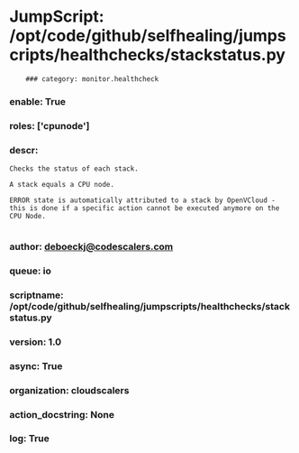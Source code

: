 
# JumpScript: /opt/code/github/selfhealing/jumpscripts/healthchecks/stackstatus.py
        ### category: monitor.healthcheck
### enable: True
### roles: ['cpunode']
### descr: 
```
Checks the status of each stack.

A stack equals a CPU node.

ERROR state is automatically attributed to a stack by OpenVCloud - this is done if a specific action cannot be executed anymore on the CPU Node.


```
### author: deboeckj@codescalers.com
### queue: io
### scriptname: /opt/code/github/selfhealing/jumpscripts/healthchecks/stackstatus.py
### version: 1.0
### async: True
### organization: cloudscalers
### action_docstring: None
### log: True
